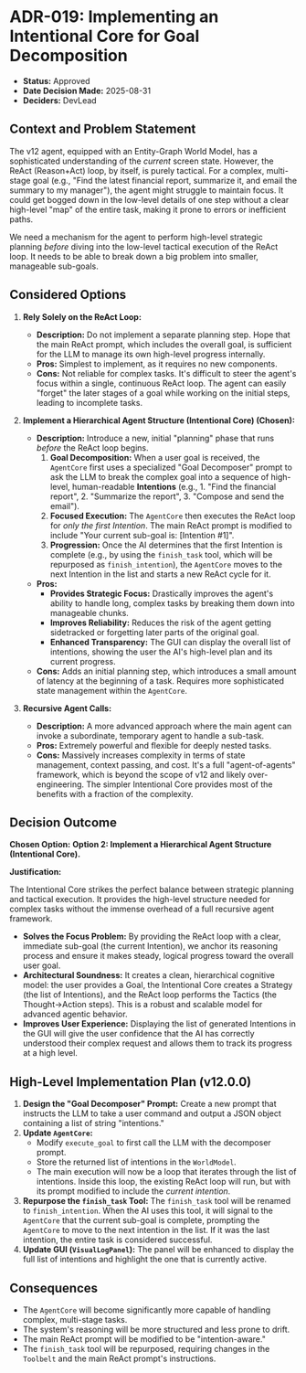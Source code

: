 # ADR-019: Implementing an Intentional Core for Goal Decomposition

- **Status:** Approved
- **Date Decision Made:** 2025-08-31
- **Deciders:** DevLead

## Context and Problem Statement

The v12 agent, equipped with an Entity-Graph World Model, has a sophisticated understanding of the *current* screen state. However, the ReAct (Reason+Act) loop, by itself, is purely tactical. For a complex, multi-stage goal (e.g., "Find the latest financial report, summarize it, and email the summary to my manager"), the agent might struggle to maintain focus. It could get bogged down in the low-level details of one step without a clear high-level "map" of the entire task, making it prone to errors or inefficient paths.

We need a mechanism for the agent to perform high-level strategic planning *before* diving into the low-level tactical execution of the ReAct loop. It needs to be able to break down a big problem into smaller, manageable sub-goals.

## Considered Options

1.  **Rely Solely on the ReAct Loop:**
    - **Description:** Do not implement a separate planning step. Hope that the main ReAct prompt, which includes the overall goal, is sufficient for the LLM to manage its own high-level progress internally.
    - **Pros:** Simplest to implement, as it requires no new components.
    - **Cons:** Not reliable for complex tasks. It's difficult to steer the agent's focus within a single, continuous ReAct loop. The agent can easily "forget" the later stages of a goal while working on the initial steps, leading to incomplete tasks.

2.  **Implement a Hierarchical Agent Structure (Intentional Core) (Chosen):**
    - **Description:** Introduce a new, initial "planning" phase that runs *before* the ReAct loop begins.
      1.  **Goal Decomposition:** When a user goal is received, the `AgentCore` first uses a specialized "Goal Decomposer" prompt to ask the LLM to break the complex goal into a sequence of high-level, human-readable **Intentions** (e.g., 1. "Find the financial report", 2. "Summarize the report", 3. "Compose and send the email").
      2.  **Focused Execution:** The `AgentCore` then executes the ReAct loop for *only the first Intention*. The main ReAct prompt is modified to include "Your current sub-goal is: [Intention #1]".
      3.  **Progression:** Once the AI determines that the first Intention is complete (e.g., by using the `finish_task` tool, which will be repurposed as `finish_intention`), the `AgentCore` moves to the next Intention in the list and starts a new ReAct cycle for it.
    - **Pros:**
        -   **Provides Strategic Focus:** Drastically improves the agent's ability to handle long, complex tasks by breaking them down into manageable chunks.
        -   **Improves Reliability:** Reduces the risk of the agent getting sidetracked or forgetting later parts of the original goal.
        -   **Enhanced Transparency:** The GUI can display the overall list of intentions, showing the user the AI's high-level plan and its current progress.
    - **Cons:** Adds an initial planning step, which introduces a small amount of latency at the beginning of a task. Requires more sophisticated state management within the `AgentCore`.

3.  **Recursive Agent Calls:**
    - **Description:** A more advanced approach where the main agent can invoke a subordinate, temporary agent to handle a sub-task.
    - **Pros:** Extremely powerful and flexible for deeply nested tasks.
    - **Cons:** Massively increases complexity in terms of state management, context passing, and cost. It's a full "agent-of-agents" framework, which is beyond the scope of v12 and likely over-engineering. The simpler Intentional Core provides most of the benefits with a fraction of the complexity.

## Decision Outcome

**Chosen Option:** **Option 2: Implement a Hierarchical Agent Structure (Intentional Core).**

**Justification:**

The Intentional Core strikes the perfect balance between strategic planning and tactical execution. It provides the high-level structure needed for complex tasks without the immense overhead of a full recursive agent framework.

-   **Solves the Focus Problem:** By providing the ReAct loop with a clear, immediate sub-goal (the current Intention), we anchor its reasoning process and ensure it makes steady, logical progress toward the overall user goal.
-   **Architectural Soundness:** It creates a clean, hierarchical cognitive model: the user provides a Goal, the Intentional Core creates a Strategy (the list of Intentions), and the ReAct loop performs the Tactics (the Thought->Action steps). This is a robust and scalable model for advanced agentic behavior.
-   **Improves User Experience:** Displaying the list of generated Intentions in the GUI will give the user confidence that the AI has correctly understood their complex request and allows them to track its progress at a high level.

## High-Level Implementation Plan (v12.0.0)

1.  **Design the "Goal Decomposer" Prompt:** Create a new prompt that instructs the LLM to take a user command and output a JSON object containing a list of string "intentions."
2.  **Update `AgentCore`:**
    -   Modify `execute_goal` to first call the LLM with the decomposer prompt.
    -   Store the returned list of intentions in the `WorldModel`.
    -   The main execution will now be a loop that iterates through the list of intentions. Inside this loop, the existing ReAct loop will run, but with its prompt modified to include the *current intention*.
3.  **Repurpose the `finish_task` Tool:** The `finish_task` tool will be renamed to `finish_intention`. When the AI uses this tool, it will signal to the `AgentCore` that the current sub-goal is complete, prompting the `AgentCore` to move to the next intention in the list. If it was the last intention, the entire task is considered successful.
4.  **Update GUI (`VisualLogPanel`):** The panel will be enhanced to display the full list of intentions and highlight the one that is currently active.

## Consequences

-   The `AgentCore` will become significantly more capable of handling complex, multi-stage tasks.
-   The system's reasoning will be more structured and less prone to drift.
-   The main ReAct prompt will be modified to be "intention-aware."
-   The `finish_task` tool will be repurposed, requiring changes in the `Toolbelt` and the main ReAct prompt's instructions.